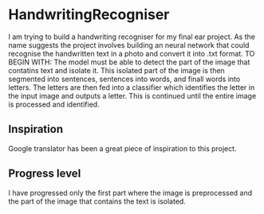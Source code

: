 # HandwritingRecogniser
I am trying to build a handwriting recogniser for my final ear project. As the name suggests the project involves building an neural network that could recognise the handwritten text in a photo and convert it into .txt format. 
TO BEGIN WITH:
The model must be able to detect the part of the image that contatins text and isolate it.
This isolated part of the image is then segmented into sentences, sentences into words, and finall words into letters. The letters are then fed into a classifier which identifies the letter in the input image and outputs a letter. This is continued until the entire image is processed and identified.
## Inspiration 
Google translator has been a great piece of inspiration to this project. 
## Progress level
I have progressed only the first part where the image is preprocessed and the part of the image that contains the text is isolated.
